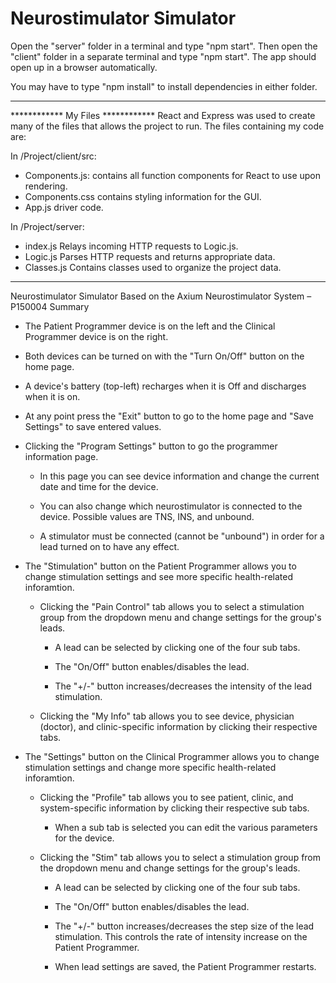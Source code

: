# Neurostimulator Simulator
 
Open the "server" folder in a terminal and type "npm start".
Then open the "client" folder in a separate terminal and type "npm start".
The app should open up in a browser automatically. 

You may have to type "npm install" to install dependencies in either folder.

----------------------------------------------------------------------------------------------------

************ My Files ************
React and Express was used to create many of the files that allows the project to run. 
The files containing my code are:

In /Project/client/src:
- Components.js:      contains all function components for React to use upon rendering.
- Components.css      contains styling information for the GUI.
- App.js              driver code.

In /Project/server:
- index.js            Relays incoming HTTP requests to Logic.js.
- Logic.js            Parses HTTP requests and returns appropriate data.
- Classes.js          Contains classes used to organize the project data.

----------------------------------------------------------------------------------------------------

Neurostimulator Simulator
Based on the Axium Neurostimulator System – P150004
Summary
- The Patient Programmer device is on the left and the Clinical Programmer device is on the right.

- Both devices can be turned on with the "Turn On/Off" button on the home page.

- A device's battery (top-left) recharges when it is Off and discharges when it is on.

- At any point press the "Exit" button to go to the home page and "Save Settings" to save entered values.

- Clicking the "Program Settings" button to go the programmer information page.

  - In this page you can see device information and change the current date and time for the device.

  - You can also change which neurostimulator is connected to the device. Possible values are TNS, INS, and unbound.

  - A stimulator must be connected (cannot be "unbound") in order for a lead turned on to have any effect.

- The "Stimulation" button on the Patient Programmer allows you to change stimulation settings and see more specific health-related inforamtion.

  - Clicking the "Pain Control" tab allows you to select a stimulation group from the dropdown menu and change settings for the group's leads.

    - A lead can be selected by clicking one of the four sub tabs.

    - The "On/Off" button enables/disables the lead.

    - The "+/-" button increases/decreases the intensity of the lead stimulation.

  - Clicking the "My Info" tab allows you to see device, physician (doctor), and clinic-specific information by clicking their respective tabs.

- The "Settings" button on the Clinical Programmer allows you to change stimulation settings and change more specific health-related inforamtion.

  - Clicking the "Profile" tab allows you to see patient, clinic, and system-specific information by clicking their respective sub tabs.

    - When a sub tab is selected you can edit the various parameters for the device.

  - Clicking the "Stim" tab allows you to select a stimulation group from the dropdown menu and change settings for the group's leads.

    - A lead can be selected by clicking one of the four sub tabs.

    - The "On/Off" button enables/disables the lead.

    - The "+/-" button increases/decreases the step size of the lead stimulation. This controls the rate of intensity increase on the Patient Programmer.

    - When lead settings are saved, the Patient Programmer restarts.